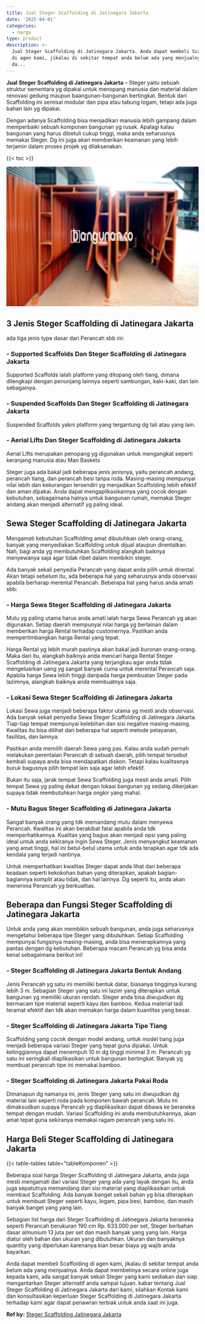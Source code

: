 ```yaml
---
title: Jual Steger Scaffolding di Jatinegara Jakarta
date: '2025-04-01'
categories:
  - harga
type: product
description: >-
  Jual Steger Scaffolding di Jatinegara Jakarta. Anda dapat membeli Scaffolding
  di agen kami, jikalau di sekitar tempat anda belum ada yang menjualnya. Anda
  da...
---
```


**Jual Steger Scaffolding di Jatinegara Jakarta** – Steger yaitu sebuah struktur sementara yg dipakai untuk menopang manusia dan material dalam renovasi gedung maupun baangunan-bangunan bertingkat. Bentuk dari Scaffolding ini semisal modular dan pipa atau tabung logam, tetapi ada juga bahan lain yg dipakai.

Dengan adanya Scaffolding bisa menjadikan manusia lebih gampang dalam memperbaiki sebuah komponen bangunan yg rusak. Apalagi kalau bangunan yang harus dibetuli cukup tinggi, maka anda seharusnya memakai Steger. Dg ini juga akan memberikan keamanan yang lebih terjamin dalam proses projek yg dilaksanakan.

{{< toc >}}

![Jual Steger Scaffolding di Jatinegara Jakarta](/images/sewa-scaffolding-steger-25.png)

## 3 Jenis Steger Scaffolding di Jatinegara Jakarta

ada tiga jenis type dasar dari Perancah sbb ini:

### \- Supported Scaffolds Dan Steger Scaffolding di Jatinegara Jakarta

Supported Scaffolds ialah platform yang ditopang oleh tiang, dimana dilengkapi dengan penunjang lainnya seperti sambungan, kaki-kaki, dan lain sebagainya.

### \- Suspended Scaffolds Dan Steger Scaffolding di Jatinegara Jakarta

Suspended Scaffolds yakni platform yang tergantung dg tali atau yang lain.

### \- Aerial Lifts Dan Steger Scaffolding di Jatinegara Jakarta

Aerial Lifts merupakan penopang yg digunakan untuk mengangkat seperti keranjang manusia atau Man Baskets

Steger juga ada bakal jadi beberapa jenis jenisnya, yaitu perancah andang, perancah tiang, dan perancah besi tanpa roda. Masing-masing mempunyai nilai lebih dan kekurangan tersendiri yg menjadikan Scaffolding lebih efektif dan aman dipakai. Anda dapat mengaplikasikannya yang cocok dengan kebutuhan, sebagaimana halnya untuk bangunan rumah, memakai Steger andang akan menjadi alternatif yg paling ideal.

## Sewa Steger Scaffolding di Jatinegara Jakarta

Mengamati kebutuhan Scaffolding amat dibutuhkan oleh orang-orang, banyak yang menyediakan Scaffolding untuk dijual ataupun direntalkan. Nah, bagi anda yg membutuhkan Scaffolding alangkah baiknya menyewanya saja agar tidak ribet dalam membikin steger.

Ada banyak sekali penyedia Perancah yang dapat anda pilih untuk dirental. Akan tetapi sebelum itu, ada beberapa hal yang seharusnya anda observasi apabila berharap merental Perancah. Beberapa hal yang harus anda amati sbb:

### \- Harga Sewa Steger Scaffolding di Jatinegara Jakarta

Mutu yg paling utama harus anda amati ialah harga Sewa Perancah yg akan digunakan. Setiap daerah mempunyai nilai harga yg berlainan dalam memberikan harga Rental terhadap customernya. Pastikan anda mempertimbangkan harga Rental yang tepat.

Harga Rental yg lebih murah pastinya akan bakal jadi buronan orang-orang. Maka dari itu, alangkah baiknya anda mencari harga Rental Steger Scaffolding di Jatinegara Jakarta yang terjangkau agar anda tidak mengeluarkan uang yg sangat banyak cuma untuk merental Perancah saja. Apabila harga Sewa lebih tinggi daripada harga pembuatan Steger pada lazimnya, alangkah baiknya anda membuatnya saja.

### \- Lokasi Sewa Steger Scaffolding di Jatinegara Jakarta

Lokasi Sewa juga menjadi beberapa faktor utama yg mesti anda observasi. Ada banyak sekali penyedia Sewa Steger Scaffolding di Jatinegara Jakarta. Tiap-tiap tempat mempunyai kelebihan dan sisi negative masing-masing. Kwalitas itu bisa dilihat dari beberapa hal seperti metode pelayanan, fasilitas, dan lainnya.

Pastikan anda memilih daerah Sewa yang pas. Kalau anda sudah pernah melakukan perentalan Perancah di sebuah daerah, pilih tempat tersebut kembali supaya anda bisa mendapatkan diskon. Tetapi kalau kualitasnya buruk bagusnya pilih tempat lain saja agar lebih efektif.

Bukan itu saja, jarak tempat Sewa Scaffolding juga mesti anda amati. Pilih tempat Sewa yg paling dekat dengan lokasi bangunan yg sedang dikerjakan supaya tidak membutuhkan harga ongkir yang mahal.

### \- Mutu Bagus Steger Scaffolding di Jatinegara Jakarta

Sangat banyak orang yang tdk memandang mutu dalam menyewa Perancah. Kwalitas ini akan berakibat fatal apabila anda tdk memperhatikannya. Kualitas yang bagus akan menjadi opsi yang paling ideal untuk anda sekiranya ingin Sewa Steger. Jenis menyangkut keamanan yang amat tinggi, hal ini betul-betul utama untuk anda terapkan agar tdk ada kendala yang terjadi nantinya.

Untuk memperhatikan kwalitas Steger dapat anda lihat dari beberapa keadaan seperti kekokohan bahan yang diterapkan, apakah bagian-bagiannya komplit atau tidak, dan hal lainnya. Dg seperti itu, anda akan menerima Perancah yg berkualitas.

## Beberapa dan Fungsi Steger Scaffolding di Jatinegara Jakarta

Untuk anda yang akan membikin sebuah bangunan, anda juga seharusnya mengetahui beberapa tipe Steger yang dibutuhkan. Setiap Scaffolding mempunyai fungsinya masing-masing, anda bisa menerapkannya yang pantas dengan dg kebutuhan. Beberapa macam Perancah yg bisa anda kenal sebagaimana berikut ini!

### \- Steger Scaffolding di Jatinegara Jakarta Bentuk Andang

Jenis Perancah yg satu ini memiliki bentuk datar, biasanya tingginya kurang lebih 3 m. Sebagian Steger yang satu ini lazim yang diterapkan untuk bangunan yg memiliki ukuran rendah. Steger anda bisa diwujudkan dg bermacam tipe material seperti kayu dan bamboo. Kedua material tadi teramat efektif dan tdk akan memakan harga dalam kuantitas yang besar.

### \- Steger Scaffolding di Jatinegara Jakarta Tipe Tiang

Scaffolding yang cocok dengan model andang, untuk model tiang juga menjadi beberapa variasi Steger yang tepat guna dipakai. Untuk ketinggiannya dapat menempuh 10 m dg tinggi minimal 3 m. Perancah yg satu ini seringkali diaplikasikan untuk bangunan bertingkat. Banyak yg membuat perancah tipe ini memakai bamboo.

### \- Steger Scaffolding di Jatinegara Jakarta Pakai Roda

Dimanapun dg namanya ini, jenis Steger yang satu ini diwujudkan dg material lain seperti roda pada komponen bawah perancah. Mutu ini dimaksudkan supaya Perancah yg diaplikasikan dapat dibawa ke beraneka tempat dengan mudah. Variasi Scaffolding ini anda membutuhkannya, akan amat tepat guna sekiranya memakai ragam perancah yang satu ini.

## Harga Beli Steger Scaffolding di Jatinegara Jakarta

{{< table-tables table="tableKomponen" >}}

Beberapa soal harga Steger Scaffolding di Jatinegara Jakarta, anda juga mesti mengamati dari variasi Steger yang ada yang layak dengan itu, anda juga sepatutnya memandang dari sisi material yang diaplikasikan untuk membaut Scaffolding. Ada banyak banget sekali bahan yg bisa diterapkan untuk membuat Steger seperti kayu, logam, pipa besi, bamboo, dan masih banyak banget yang yang lain.

Sebagian list harga dari Steger Scaffolding di Jatinegara Jakarta beraneka seperti Perancah berukuran 190 cm Rp. 633.000 per set, Steger berbahan dasar almunium 13 juta per set dan masih banyak yang yang lain. Harga diatur oleh bahan dan ukuran yang dibutuhkan. Ukuran dan banyaknya quantity yang diperlukan karenanya kian besar biaya yg wajib anda bayarkan.

Anda dapat membeli Scaffolding di agen kami, jikalau di sekitar tempat anda belum ada yang menjualnya. Anda dapat membelinya secara online juga kepada kami, ada sangat banyak sekali Steger yang kami sediakan dan siap mengantarkan Steger alternatif anda sampai tujuan. kabar tentang Jual Steger Scaffolding di Jatinegara Jakarta dari kami, silahkan Kontak kami dan konsultasikan keperluan Steger Scaffolding di Jatinegara Jakarta terhadap kami agar dapat penawran terbiak untuk anda saat ini juga.

**Ref by:** [Steger Scaffolding Jatinegara Jakarta](https://id.wikipedia.org/wiki/Steger)
